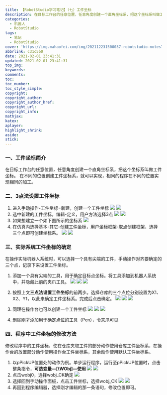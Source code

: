 ```yaml
---
title: 【RobotStudio学习笔记】（七）工件坐标
description: 在目标工作台的任意位置，任意角度创建一个直角坐标系，把这个坐标系叫做工件坐标。在不同的位置创建工件坐标系，就可以实现，相同的程序在不同的位置实现相同的加工。
categories:
  - 机器人
  - RobotStudio
tags:
  - 笔记
  - RobotStudio
cover: 'https://img.mahaofei.com/img/202112231500037-robotstudio-notes7-5.png'
abbrlink: c31c5b0
date: 2021-02-01 23:41:31
updated: 2021-02-01 23:41:31
top_img:
keywords:
comments:
toc:
toc_number:
toc_style_simple:
copyright:
copyright_author:
copyright_author_href:
copyright_url:
copyright_info:
mathjax:
katex:
aplayer:
highlight_shrink:
aside:
stick:
---
```


### 一、工件坐标简介
在目标工作台的任意位置，任意角度创建一个直角坐标系，把这个坐标系叫做工件坐标。
在不同的位置创建工件坐标系，就可以实现，相同的程序在不同的位置实现相同的加工。
### 二、3点法设置工件坐标
1. 进入手动操作-工件坐标=新建，创建一个工件坐标
![](https://img.mahaofei.com/img/202112231458020-robotstudio-notes7-1.png)
![](https://img.mahaofei.com/img/202112231458085-robotstudio-notes7-2.png)
2. 选中新建的工件坐标，编辑-定义，用户方法选择3点
![](https://img.mahaofei.com/img/202112231458270-robotstudio-notes7-3.png)
![](https://img.mahaofei.com/img/202112231459866-robotstudio-notes7-4.png)
3. 如果想建立一个如下图所示的坐标系
![](https://img.mahaofei.com/img/202112231500037-robotstudio-notes7-5.png)
4. 在仿真内选择基本-其它-创建工件坐标，用户坐标框架-取点创建框架，选择三个点即可创建坐标系。
![](https://img.mahaofei.com/img/202112231500874-robotstudio-notes7-6.png)
![](https://img.mahaofei.com/img/202112231500815-robotstudio-notes7-7.png)
### 三、实际系统工件坐标的确定
在操作实际机器人系统时，可以选择一个具有尖端的工件，手动操作对齐要确定的三个点，记录下来设置工件坐标。
1. 添加一个具有尖端的工具，用于确定目标点坐标。将工具添加到机器人系统中，并隐藏此前的夹爪工具。
![](https://img.mahaofei.com/img/202112231501574-robotstudio-notes7-8.png)
![](https://img.mahaofei.com/img/202112231501192-robotstudio-notes7-9.png)
![](https://img.mahaofei.com/img/202112231501383-robotstudio-notes7-10.png)

2. 按照上文**三点法设置工件坐标**的前两步。选择仓库的三个点位分别设置为X1、X2、Y1，以此来确定工件坐标系。完成后点击确定。
![](https://img.mahaofei.com/img/202112231503509-robotstudio-notes7-11.png)
![](https://img.mahaofei.com/img/202112231504258-robotstudio-notes7-12.png)
![](https://img.mahaofei.com/img/202112231504772-robotstudio-notes7-13.png)
3. 同理在操作台也可以创建一个工件坐标
![](https://img.mahaofei.com/img/202112231505134-robotstudio-notes7-14.png)
![](https://img.mahaofei.com/img/202112231508294-robotstudio-notes7-15.png)
![](https://img.mahaofei.com/img/202112231508626-robotstudio-notes7-16.png)
4. 删除刚才添加用于确定点位的工具（Pen），令夹爪可见
### 四、程序中工件坐标的修改方法
修改程序中的工件坐标，使在仓库夹取工件的部分动作使用仓库工件坐标系，在操作台的放置部分动作使用操作台工件坐标系，其余动作使用默认工件坐标系。
1. 以pPickUP位置处的动作为例。单步运行程序，运行至pPickUP位置时，点击整条指令，**可选变量—[\WObj]—使用**
![](https://img.mahaofei.com/img/202112231509087-robotstudio-notes7-17.png)
![](https://img.mahaofei.com/img/202112231509106-robotstudio-notes7-18.png)
2. 点击wobj0，选择wobj_CK确定
![](https://img.mahaofei.com/img/202112231510351-robotstudio-notes7-19.png)
3. 选择回到手动操作面板，点击工件坐标，选择wobj_CK
![](https://img.mahaofei.com/img/202112231511473-robotstudio-notes7-20.png)
![](https://img.mahaofei.com/img/202112231511778-robotstudio-notes7-21.png)
4. 再回到程序编辑器，选择刚才编辑的那一条语句，修改位置即可。